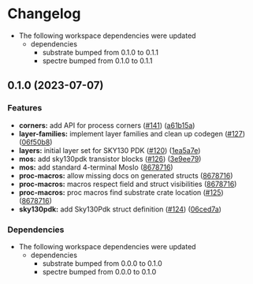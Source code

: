 # Changelog

* The following workspace dependencies were updated
  * dependencies
    * substrate bumped from 0.1.0 to 0.1.1
    * spectre bumped from 0.1.0 to 0.1.1

## 0.1.0 (2023-07-07)


### Features

* **corners:** add API for process corners ([#141](https://github.com/substrate-labs/substrate2/issues/141)) ([a61b15a](https://github.com/substrate-labs/substrate2/commit/a61b15a80851a6393aaa9da2db41e01a34f0ce5b))
* **layer-families:** implement layer families and clean up codegen ([#127](https://github.com/substrate-labs/substrate2/issues/127)) ([06f50b8](https://github.com/substrate-labs/substrate2/commit/06f50b8236ba40f405d7a5e20987a28e01f69f7c))
* **layers:** initial layer set for SKY130 PDK ([#120](https://github.com/substrate-labs/substrate2/issues/120)) ([1ea5a7e](https://github.com/substrate-labs/substrate2/commit/1ea5a7ee08ebe5e4f3f1c93f9d52424286b0443b))
* **mos:** add sky130pdk transistor blocks ([#126](https://github.com/substrate-labs/substrate2/issues/126)) ([3e9ee79](https://github.com/substrate-labs/substrate2/commit/3e9ee7935e030ca3e5c4d56f19ccafc27445a6f0))
* **mos:** add standard 4-terminal MosIo ([8678716](https://github.com/substrate-labs/substrate2/commit/86787160c49a1ac7c011d08ce1b9d7851bdfa0d8))
* **proc-macros:** allow missing docs on generated structs ([8678716](https://github.com/substrate-labs/substrate2/commit/86787160c49a1ac7c011d08ce1b9d7851bdfa0d8))
* **proc-macros:** macros respect field and struct visibilities ([8678716](https://github.com/substrate-labs/substrate2/commit/86787160c49a1ac7c011d08ce1b9d7851bdfa0d8))
* **proc-macros:** proc macros find substrate crate location ([#125](https://github.com/substrate-labs/substrate2/issues/125)) ([8678716](https://github.com/substrate-labs/substrate2/commit/86787160c49a1ac7c011d08ce1b9d7851bdfa0d8))
* **sky130pdk:** add Sky130Pdk struct definition ([#124](https://github.com/substrate-labs/substrate2/issues/124)) ([06ced7a](https://github.com/substrate-labs/substrate2/commit/06ced7ad90162d066e841513cf33e4ec2acc042c))


### Dependencies

* The following workspace dependencies were updated
  * dependencies
    * substrate bumped from 0.0.0 to 0.1.0
    * spectre bumped from 0.0.0 to 0.1.0
